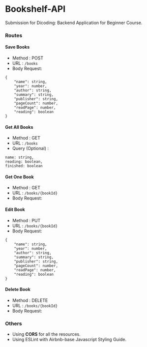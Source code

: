 # Bookshelf-API

Submission for Dicoding: Backend Application for Beginner Course.

### Routes
#### Save Books
- Method : POST
- URL : `/books`
- Body Request:
```
{
    "name": string,
    "year": number,
    "author": string,
    "summary": string,
    "publisher": string,
    "pageCount": number,
    "readPage": number,
    "reading": boolean
}
```

#### Get All Books
- Method : GET
- URL : `/books`
- Query (Optional) :
```
name: string,
reading: boolean,
finished: boolean
```

#### Get One Book
- Method : GET
- URL : `/books/{bookId}`
- Body Request:

#### Edit Book
- Method : PUT
- URL : `/books/{bookId}`
- Body Request:
```
{
    "name": string,
    "year": number,
    "author": string,
    "summary": string,
    "publisher": string,
    "pageCount": number,
    "readPage": number,
    "reading": boolean
}
```

#### Delete Book
- Method : DELETE
- URL : `/books/{bookId}`
- Body Request:

### Others
- Using <b>CORS</b> for all the resources.
- Using ESLint with Airbnb-base Javascript Styling Guide.
